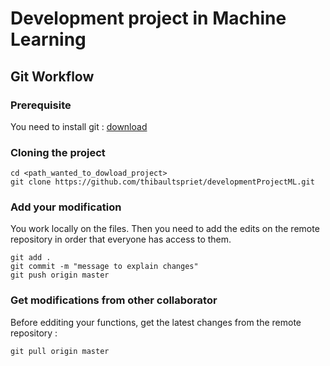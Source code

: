 # Development project in Machine Learning

## Git Workflow

### Prerequisite
You need to install git : [download](https://git-scm.com/book/fr/v2/Démarrage-rapide-Installation-de-Git)

### Cloning the project
```shell
cd <path_wanted_to_dowload_project>
git clone https://github.com/thibaultspriet/developmentProjectML.git 
```

### Add your modification
You work locally on the files. Then you need to add the edits on the remote repository in order that everyone has access to them.
```shell
git add .
git commit -m "message to explain changes"
git push origin master
```

### Get modifications from other collaborator
Before edditing your functions, get the latest changes from the remote repository :
```shell 
git pull origin master
```